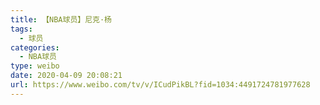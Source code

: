 ```yaml
---
title: 【NBA球员】尼克·杨
tags:
  - 球员
categories:
  - NBA球员
type: weibo
date: 2020-04-09 20:08:21
url: https://www.weibo.com/tv/v/ICudPikBL?fid=1034:4491724781977628
---
```


<!-- more -->